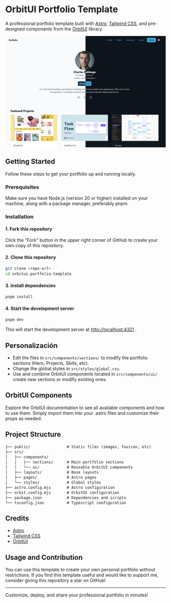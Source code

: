# OrbitUI Portfolio Template

A professional portfolio template built with [Astro](https://astro.build/), [Tailwind CSS](https://tailwindcss.com/), and pre-designed components from the [OrbitUI](https://orbitui-docs.vercel.app/) library.

![Preview](./public/preview.png)

## Getting Started

Follow these steps to get your portfolio up and running locally.

### Prerequisites

Make sure you have Node.js (version 20 or higher) installed on your machine, along with a package manager, preferably pnpm.

### Installation

#### 1. Fork this repository

Click the "Fork" button in the upper right corner of GitHub to create your own copy of this repository.

#### 2. Clone this repository

```bash
git clone <repo-url>
cd orbitui-portfolio-template
```

#### 3. Install dependencies

```bash
pnpm install
```

#### 4. Start the development server

```sh
pnpm dev
```

This will start the development server at [http://localhost:4321](http://localhost:4321) .

## Personalización

- Edit the files in `src/components/sections/` to modify the portfolio sections (Hero, Projects, Skills, etc).
- Change the global styles in `src/styles/global.css`.
- Use and combine OrbitUI components located in `src/components/ui/` create new sections or modify existing ones.

## OrbitUI Components

Explore the OrbitUI documentation to see all available components and how to use them. Simply import them into your .astro files and customize their props as needed.

## Project Structure

```text
├── public/                # Static files (images, favicon, etc)
├── src/
│   ├── components/
│   │   ├── sections/      # Main portfolio sections
│   │   └── ui/            # Reusable OrbitUI components
│   ├── layouts/           # Base layouts
│   ├── pages/             # Astro pages
│   └── styles/            # Global styles
├── astro.config.mjs       # Astro configuration
├── orbit.config.mjs       # OrbitUI configuration
├── package.json           # Dependencies and scripts
└── tsconfig.json          # Typescript configuration
```

## Credits

- [Astro](https://astro.build/)
- [Tailwind CSS](https://tailwindcss.com/)
- [OrbitUI](https://orbitui-docs.vercel.app/)

## Usage and Contribution

You can use this template to create your own personal portfolio without restrictions. If you find this template useful and would like to support me, consider giving this repository a star on GitHub!

---

Customize, deploy, and share your professional portfolio in minutes!
